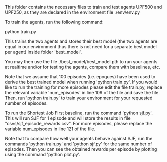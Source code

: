 This folder contains the necessary files to train and test agents UPF500 and UPF250, as they are declared in the environment file ./env/env.py

To train the agents, run the following command:

python train.py

This trains the two agents and stores their best model (the two agents are equal in our environment thus there is not need for a separate best model per agent) inside folder 'best_model'.

You may then use the file ./best_model/best_model.pth to run your agents at realtime and/or for testing the agents, compare them with baselines, etc.


Note that we assume that 100 episodes (i.e. epoques) have been used to derive the best trained model when running 'python train.py'. If you would like to run the training for more episodes please edit the file train.py, replace the relevant variable 'num_episodes' in line 109 of the file and save the file. Then, run 'python train.py' to train your environment for your requested number of episodes.

To run the Shortest Job First baseline, run the command 'python sjf.py'. This will run SJF for 1 episode and will store the results in file "csvs/sjf_episode_rewards.csv". For more episodes, please replace the variable num_episodes in line 121 of the file.

Note that to compare how well your agents behave against SJF, run the commands 'python train.py' and 'python sjf.py' for the same number of episodes. Then you can see the obtained rewards per episode by plotting using the command 'python plot.py'.



